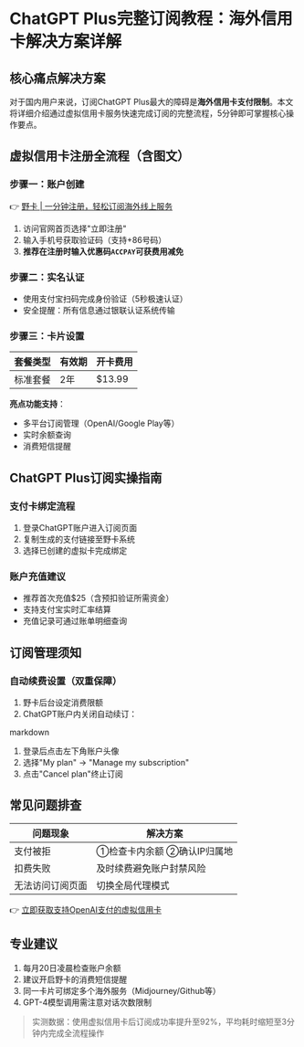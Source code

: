 # ChatGPT Plus完整订阅教程：海外信用卡解决方案详解

## 核心痛点解决方案
对于国内用户来说，订阅ChatGPT Plus最大的障碍是**海外信用卡支付限制**。本文将详细介绍通过虚拟信用卡服务快速完成订阅的完整流程，5分钟即可掌握核心操作要点。

## 虚拟信用卡注册全流程（含图文）

### 步骤一：账户创建
👉 [野卡 | 一分钟注册，轻松订阅海外线上服务](https://bbtdd.com/yeka)

1. 访问官网首页选择"立即注册"
2. 输入手机号获取验证码（支持+86号码）
3. **推荐在注册时输入优惠码`ACCPAY`可获费用减免**



### 步骤二：实名认证
- 使用支付宝扫码完成身份验证（5秒极速认证）
- 安全提醒：所有信息通过银联认证系统传输



### 步骤三：卡片设置
| 套餐类型 | 有效期 | 开卡费用 |
|---------|--------|---------|
| 标准套餐 | 2年    | $13.99  |

**亮点功能支持**：
- 多平台订阅管理（OpenAI/Google Play等）
- 实时余额查询
- 消费短信提醒

## ChatGPT Plus订阅实操指南

### 支付卡绑定流程
1. 登录ChatGPT账户进入订阅页面
2. 复制生成的支付链接至野卡系统
3. 选择已创建的虚拟卡完成绑定



### 账户充值建议
- 推荐首次充值$25（含预扣验证所需资金）
- 支持支付宝实时汇率结算
- 充值记录可通过账单明细查询

## 订阅管理须知

### 自动续费设置（双重保障）
1. 野卡后台设定消费限额
2. ChatGPT账户内关闭自动续订：

markdown
1. 登录后点击左下角账户头像
2. 选择"My plan" → "Manage my subscription"
3. 点击"Cancel plan"终止订阅




## 常见问题排查
| 问题现象                  | 解决方案                      |
|-------------------------|-----------------------------|
| 支付被拒                  | ①检查卡内余额 ②确认IP归属地   |
| 扣费失败                  | 及时续费避免账户封禁风险       |
| 无法访问订阅页面           | 切换全局代理模式              |

👉 [立即获取支持OpenAI支付的虚拟信用卡](https://bbtdd.com/yeka)

## 专业建议
1. 每月20日凌晨检查账户余额
2. 建议开启野卡的消费短信提醒
3. 同一卡片可绑定多个海外服务（Midjourney/Github等）
4. GPT-4模型调用需注意对话次数限制

> 实测数据：使用虚拟信用卡后订阅成功率提升至92%，平均耗时缩短至3分钟内完成全流程操作